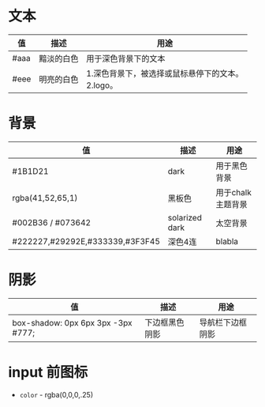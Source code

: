 
# 文本

| 值 | 描述 | 用途 |
| --- | --- | --- |
| #aaa | 黯淡的白色 | 用于深色背景下的文本 |
| #eee | 明亮的白色 | 1.深色背景下，被选择或鼠标悬停下的文本。<br>2.logo。 |

# 背景

| 值 | 描述 | 用途 |
| --- | --- | --- |
| #1B1D21 | dark | 用于黑色背景 |
| rgba(41,52,65,1) | 黑板色 | 用于chalk主题背景 |
| #002B36 / #073642 | solarized dark | 太空背景 |
| #222227,#29292E,#333339,#3F3F45 | 深色4连 | blabla |


# 阴影

| 值 | 描述 | 用途 |
| --- | --- | --- |
| box-shadow: 0px 6px 3px -3px #777; | 下边框黑色阴影 | 导航栏下边框阴影 |


# input 前图标
- `color` - rgba(0,0,0,.25)
